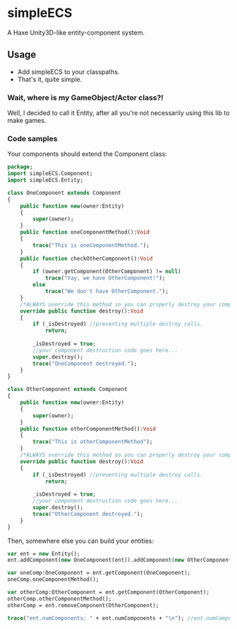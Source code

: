# simpleECS
A Haxe Unity3D-like entity-component system.


## Usage
* Add simpleECS to your classpaths.
* That's it, quite simple.

### Wait, where is my GameObject/Actor class?!
Well, I decided to call it Entity, after all you're not necessarily using this lib to make games. 

### Code samples
Your components should extend the Component class:
```haxe
package;
import simpleECS.Component;
import simpleECS.Entity;

class OneComponent extends Component 
{
    public function new(owner:Entity) 
    {
        super(owner);
    }
    public function oneComponentMethod():Void
    {
        trace("This is oneComponentMethod.");
    }   
    public function checkOtherComponent():Void
    {
        if (owner.getComponent(OtherComponent) != null)
            trace("Yay, we have OtherComponent!");
        else
            trace("We don't have OtherComponent.");
    }
    /*ALWAYS override this method so you can properly destroy your components.*/
    override public function destroy():Void
    {
        if (_isDestroyed) //preventing multiple destroy calls.
            return;
            
        _isDestroyed = true;
        //your component destruction code goes here...
        super.destroy();
        trace("OneComponent destroyed.");
    }
}

class OtherComponent extends Component 
{
    public function new(owner:Entity) 
    {
        super(owner);
    }   
    public function otherComponentMethod():Void
    {
        trace("This is otherComponentMethod");
    }
    /*ALWAYS override this method so you can properly destroy your components.*/
    override public function destroy():Void
    {
        if (_isDestroyed) //preventing multiple destroy calls.
            return;
            
        _isDestroyed = true;
        //your component destruction code goes here...
        super.destroy();
        trace("OtherComponent destroyed.");
    }
}
```

Then, somewhere else you can build your entities:
```haxe
var ent = new Entity();
ent.addComponent(new OneComponent(ent)).addComponent(new OtherComponent(ent));

var oneComp:OneComponent = ent.getComponent(OneComponent);
oneComp.oneComponentMethod();

var otherComp:OtherComponent = ent.getComponent(OtherComponent);
otherComp.otherComponentMethod();
otherComp = ent.removeComponent(OtherComponent);

trace("ent.numComponents: " + ent.numComponents + "\n"); //ent.numComponents: 1
```
